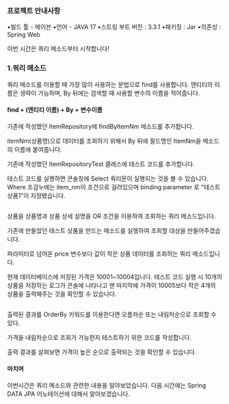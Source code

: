 <h3 id="프로젝트-안내사항">프로젝트 안내사항</h3>
<p>•빌드 툴 - 메이븐
•언어 - JAVA 17
•스트링 부트 버전 : 3.3.1
•패키징 : Jar
•의존성 : Spring Web</p>
<p>이번 시간은 쿼리 메소드부터 시작합니다!</p>
<h3 id="1쿼리-메소드">1.쿼리 메소드</h3>
<p>쿼리 메소드를 이용할 때 가장 많이 사용하는 문법으로 find를 사용합니다. 엔티티의 이름은 생략이 가능하며, By 뒤에는 검색할 때 사용할 변수의 이름을 적어줍니다.</p>
<h4 id="find--엔티티-이름--by--변수이름">find + (엔티티 이름) + By + 변수이름</h4>
<p>기존에 작성했던 ItemRepository에 findByItemNm 메소드를 추가합니다.
<img alt="" src="https://velog.velcdn.com/images/hanyeon/post/11e07d26-cc87-45e8-bca6-3b8d2c2a3027/image.png" /></p>
<p>itemNm(상품명)으로 데이터를 조회하기 위해서 By 뒤에 필드명인 ItemNm을 메소드의 이름에 붙여줍니다.</p>
<p>기존에 작성했던 ItemRepositoryTest 클래스에 테스트 코드를 추가합니다.
<img alt="" src="https://velog.velcdn.com/images/hanyeon/post/6a6f3833-fe99-47cb-994f-bfac8bdb2bde/image.png" /></p>
<p>테스트 코드를 실행하면 콘솔창에 Select 쿼리문이 실행되는 것을 볼 수 있습니다. Where 조검누에는 item_nm이 조건으로 걸려있으며 binding parameter 로 &quot;테스트 상품1&quot;이 지정됐습니다.</p>
<p><img alt="" src="https://velog.velcdn.com/images/hanyeon/post/7791f4ac-efc4-48d5-868c-05cd80d96461/image.png" /></p>
<p>상품을 상품명과 상품 상세 설명을 OR 조건을 이용하여 조회하는 쿼리 메소드입니다.
<img alt="" src="https://velog.velcdn.com/images/hanyeon/post/d49d59e4-44dc-45ae-b04c-dcb67aa597d5/image.png" /></p>
<p>기존에 만들었던 테스트 상품을 만드는 메소드를 실행하여 조회할 대상을 만들어주겠습니다.
<img alt="" src="https://velog.velcdn.com/images/hanyeon/post/46f412a9-229c-4b77-baa6-74683ea6d623/image.png" /></p>
<p>파라미터로 넘어온 price 변수보다 값이 작은 상품 데이터를 조회하는 쿼리 메소드입니다.
<img alt="" src="https://velog.velcdn.com/images/hanyeon/post/5e91ca34-9585-4a56-89aa-24542602b23c/image.png" /></p>
<p>현재 데이터베이스에 저장된 가격은 10001~10004입니다. 테스트 코드 실행 시 10개의 상품을 저장하는 로그가 콘솔에 나타나고 맨 마지막에 가격이 10005보다 작은 4개의 상품을 출력해주는 것을 확인할 수 있습니다.
<img alt="" src="https://velog.velcdn.com/images/hanyeon/post/9005c1de-7b59-4c5c-9c80-0bef481fe91f/image.png" /></p>
<p><img alt="" src="https://velog.velcdn.com/images/hanyeon/post/2e0f74af-4a58-4230-bbae-7eef3ff9a722/image.png" /></p>
<p>출력된 결과를 OrderBy 키워드를 이용한다면 오름차순 또는 내림차순으로 조회할 수 있다.
<img alt="" src="https://velog.velcdn.com/images/hanyeon/post/ba5f72d5-1100-49c3-b501-2cf8b30be399/image.png" /></p>
<p>가격을 내림차순으로 조회가 가능한지 테스트하기 위한 코드를 작성합니다.
<img alt="" src="https://velog.velcdn.com/images/hanyeon/post/ba7d43fa-18ab-4455-af3f-39ada95a9c72/image.png" /></p>
<p>출력 결과를 살펴보면 가격이 높은 순으로 출력되는 것을 확인할 수 있습니다.
<img alt="" src="https://velog.velcdn.com/images/hanyeon/post/386a7459-6453-4fd1-a11a-23eea349bed1/image.png" /></p>
<h4 id="마치며">마치며</h4>
<p>이번시간은 쿼리 메소드와 관련한 내용을 알아보았습니다. 다음 시간에는 Spring DATA JPA 어노테이션에 대해서 알아보겠습니다.</p>